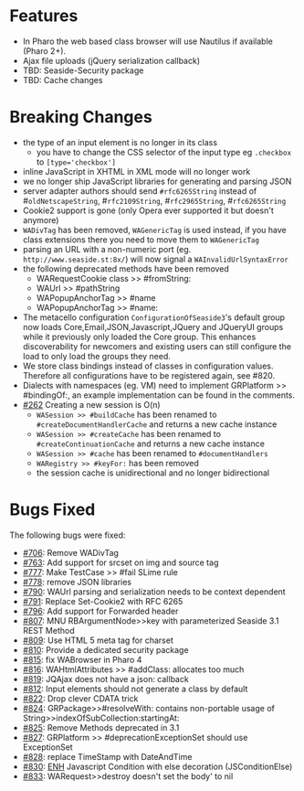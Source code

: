 # Features #
  * In Pharo the web based class browser will use Nautilus if available (Pharo 2+).
  * Ajax file uploads (jQuery serialization callback)
  * TBD: Seaside-Security package
  * TBD: Cache changes

# Breaking Changes #
  * the type of an input element is no longer in its class
    * you have to change the CSS selector of the input type eg `.checkbox` to `[type='checkbox']`
  * inline JavaScript in XHTML in XML mode will no longer work
  * we no longer ship JavaScript libraries for generating and parsing JSON
  * server adapter authors should send `#rfc6265String` instead of #`oldNetscapeString`, #`rfc2109String`, #`rfc2965String`, #`rfc6265String`
  * Cookie2 support is gone (only Opera ever supported it but doesn't anymore)
  * `WADivTag` has been removed, `WAGenericTag` is used instead, if you have class extensions there you need to move them to `WAGenericTag`
  * parsing an URL with a non-numeric port (eg. `http://www.seaside.st:8x/`) will now signal a `WAInvalidUrlSyntaxError`
  * the following deprecated methods have been removed
    * WARequestCookie class >> #fromString:
    * WAUrl >> #pathString
    * WAPopupAnchorTag >> #name
    * WAPopupAnchorTag >> #name:
  * The metacello configuration `ConfigurationOfSeaside3`'s default group now loads Core,Email,JSON,Javascript,JQuery and JQueryUI groups while it previously only loaded the Core group. This enhances discoverability for newcomers and existing users can still configure the load to only load the groups they need.
  * We store class bindings instead of classes in configuration values. Therefore all configurations have to be registered again, see #820.
  * Dialects with namespaces (eg. VM) need to implement GRPlatform >> #bindingOf:, an example implementation can be found in the comments.
  * [#262](https://github.com/SeasideSt/Seaside/issues/262) Creating a new session is O(n)
    * `WASession >> #buildCache` has been renamed to `#createDocumentHandlerCache` and returns a new cache instance
    * `WASession >> #createCache` has been renamed to `#createContinuationCache` and returns a new cache instance
    * `WASession >> #cache` has been renamed to `#documentHandlers`
    * `WARegistry >> #keyFor:` has been removed
    * the session cache is unidirectional and no longer bidirectional

# Bugs Fixed #

The following bugs were fixed:
  * [#706](https://github.com/SeasideSt/Seaside/issues/706): 	Remove WADivTag
  * [#763](https://github.com/SeasideSt/Seaside/issues/763): 	Add support for srcset on img and source tag
  * [#777](https://github.com/SeasideSt/Seaside/issues/777): 	Make TestCase >> #fail SLime rule
  * [#778](https://github.com/SeasideSt/Seaside/issues/778): 	remove JSON libraries
  * [#790](https://github.com/SeasideSt/Seaside/issues/790): 	WAUrl parsing and serialization needs to be context dependent
  * [#791](https://github.com/SeasideSt/Seaside/issues/791): 	Replace Set-Cookie2 with RFC 6265
  * [#796](https://github.com/SeasideSt/Seaside/issues/796): 	Add support for Forwarded header
  * [#807](https://github.com/SeasideSt/Seaside/issues/807): 	MNU RBArgumentNode>>key with parameterized Seaside 3.1 REST Method
  * [#809](https://github.com/SeasideSt/Seaside/issues/809): 	Use HTML 5 meta tag for charset
  * [#810](https://github.com/SeasideSt/Seaside/issues/810): 	Provide a dedicated security package
  * [#815](https://github.com/SeasideSt/Seaside/issues/815): 	fix WABrowser in Pharo 4
  * [#816](https://github.com/SeasideSt/Seaside/issues/816): 	WAHtmlAttributes >> #addClass: allocates too much
  * [#819](https://github.com/SeasideSt/Seaside/issues/819):	JQAjax does not have a json: callback
  * [#812](https://github.com/SeasideSt/Seaside/issues/812): 	Input elements should not generate a class by default
  * [#822](https://github.com/SeasideSt/Seaside/issues/822): 	Drop clever CDATA trick
  * [#824](https://github.com/SeasideSt/Seaside/issues/824):   GRPackage>>#resolveWith: contains non-portable usage of String>>indexOfSubCollection:startingAt:
  * [#825](https://github.com/SeasideSt/Seaside/issues/825): 	Remove Methods deprecated in 3.1
  * [#827](https://github.com/SeasideSt/Seaside/issues/827): 	GRPlatform >> #deprecationExceptionSet should use ExceptionSet
  * [#828](https://github.com/SeasideSt/Seaside/issues/828): 	replace TimeStamp with DateAndTime
  * [#830](https://github.com/SeasideSt/Seaside/issues/830):    	[ENH](ENH) Javascript Condition with else decoration (JSConditionElse)
  * [#833](https://github.com/SeasideSt/Seaside/issues/833):	WARequest>>destroy doesn't set the body' to nil
